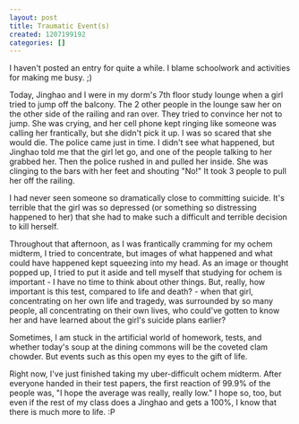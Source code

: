 ```yaml
---
layout: post
title: Traumatic Event(s)
created: 1207199192
categories: []
---
```

I haven't posted an entry for quite a while.  I blame schoolwork and activities for making me busy. ;)  

Today, Jinghao and I were in my dorm's 7th floor study lounge when a girl tried to jump off the balcony.  The 2 other people in the lounge saw her on the other side of the railing and ran over.  They tried to convince her not to jump.  She was crying, and her cell phone kept ringing like someone was calling her  frantically, but she didn't pick it up.  I was so scared that she would die.  The police came just in time.  I didn't see what happened, but Jinghao told me that the girl let go, and one of the people talking to her grabbed her.  Then the police rushed in and pulled her inside. She was clinging to the bars with her feet and shouting "No!"  It took 3 people to pull her off the railing.  

I had never seen someone so dramatically close to committing suicide.  It's terrible that the girl was so depressed (or something so distressing happened to her) that she had to make such a difficult and terrible decision to kill herself.  

Throughout that afternoon, as I was frantically cramming for my ochem midterm, I tried to concentrate, but images of what happened and what could have happened kept squeezing into my head.  As an image or thought popped up, I tried to put it aside and tell myself that studying for ochem is important - I have no time to think about other things.  But, really, how important is this test, compared to life and death? - when that girl, concentrating on her own life and tragedy, was surrounded by so many people, all concentrating on their own lives, who could've gotten to know her and have learned about the girl's suicide plans earlier?  

Sometimes, I am stuck in the artificial world of homework, tests, and whether today's soup at the dining commons will be the coveted clam chowder.  But events such as this open my eyes to the gift of life.  

Right now, I've just finished taking my uber-difficult ochem midterm.  After everyone handed in their test papers, the first reaction of 99.9% of the people was, "I hope the average was really, really low."  I hope so, too, but even if the rest of my class does a Jinghao and gets a 100%, I know that there is much more to life.   :P 
